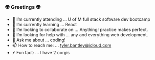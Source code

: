 ### :alien: Greetings :alien:






- 🔭 I’m currently attending ... U of M full stack software dev bootcamp  
- 🌱 I’m currently learning ... React 
- 👯 I’m looking to collaborate on ... Anything! practice makes perfect. 
- 🤔 I’m looking for help with ... any and everything web development. 
- 💬 Ask me about ... coding!
- 📫 How to reach me: ... tyler.bantley@icloud.com
- ⚡ Fun fact: ... I have 2 corgis 
